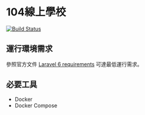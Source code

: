 # 104線上學校
[![Build Status](https://travis-ci.com/tzuchieh0901/project.svg?branch=main)](https://travis-ci.com/tzuchieh0901/project)
## 運行環境需求

參照官方文件 [Laravel 6 requirements](https://laravel.com/docs/6.x#server-requirements) 可達最低運行需求。

## 必要工具

- Docker
- Docker Compose


